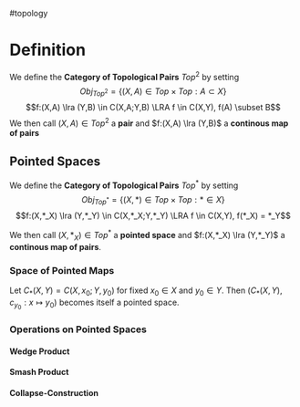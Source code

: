 #topology 
# Definition
We define the **Category of Topological Pairs** $Top^2$ by setting 
$$Obj_{Top^2} = \{(X,A) \in Top \times Top: A \subset X\}$$
$$f:(X,A) \lra (Y,B) \in C(X,A;Y,B) \LRA f \in C(X,Y), f(A) \subset B$$
We then call $(X,A) \in Top^2$ a **pair** and $f:(X,A) \lra (Y,B)$ a **continous map of pairs**

## Pointed Spaces
We define the **Category of Topological Pairs** $Top^*$ by setting 
$$Obj_{Top^*} = \{(X,*) \in Top \times Top: * \in X\}$$
$$f:(X,*_X) \lra (Y,*_Y) \in C(X,*_X;Y,*_Y) \LRA f \in C(X,Y), f(*_X) = *_Y$$

We then call $(X,*_X) \in Top^*$ a **pointed space** and $f:(X,*_X) \lra (Y,*_Y)$ a **continous map of pairs**.

### Space of Pointed Maps
Let $C_*(X,Y) = C(X,x_0;Y,y_0)$ for fixed $x_0 \in X$ and $y_0 \in Y$. 
Then $(C_*(X,Y),c_{y_0}:x \mapsto y_0)$ becomes itself a pointed space.


### Operations on Pointed Spaces
#### Wedge Product

#### Smash Product


#### Collapse-Construction

#### 